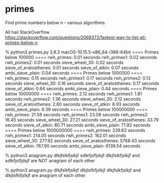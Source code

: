 # primes
Find prime numbers below n - various algorithms

All hail StackOverflow
https://stackoverflow.com/questions/2068372/fastest-way-to-list-all-primes-below-n

% python3 primes.py
3.8.3
macOS-10.15.5-x86_64-i386-64bit
==== Primes below 100000 ====
rwh_primes: 0.01 seconds
rwh_primes1: 0.02 seconds
rwh_primes2: 0.01 seconds
sieve_wheel_30: 0.02 seconds
sieve_of_eratosthenes: 0.01 seconds
sieve_of_atkin: 0.07 seconds
ambi_sieve_plain: 0.04 seconds
==== Primes below 1000000 ====
rwh_primes: 0.15 seconds
rwh_primes1: 0.17 seconds
rwh_primes2: 0.13 seconds
sieve_wheel_30: 0.16 seconds
sieve_of_eratosthenes: 0.17 seconds
sieve_of_atkin: 0.64 seconds
ambi_sieve_plain: 0.44 seconds
==== Primes below 10000000 ====
rwh_primes: 2.12 seconds
rwh_primes1: 1.81 seconds
rwh_primes2: 1.36 seconds
sieve_wheel_30: 2.12 seconds
sieve_of_eratosthenes: 2.60 seconds
sieve_of_atkin: 6.93 seconds
ambi_sieve_plain: 6.39 seconds
==== Primes below 100000000 ====
rwh_primes: 21.58 seconds
rwh_primes1: 23.08 seconds
rwh_primes2: 16.45 seconds
sieve_wheel_30: 27.21 seconds
sieve_of_eratosthenes: 33.79 seconds
sieve_of_atkin: 80.71 seconds
ambi_sieve_plain: 71.92 seconds
==== Primes below 1000000000 ====
rwh_primes: 239.63 seconds
rwh_primes1: 214.05 seconds
rwh_primes2: 162.01 seconds
sieve_wheel_30: 277.92 seconds
sieve_of_eratosthenes: 5768.43 seconds
sieve_of_atkin: 767.90 seconds
ambi_sieve_plain: 6139.54 seconds

% python3 anagram.py dlkjfslkfjslkjf sdlkfjslfjdsjf
dlkjfslkfjslkjf and sdlkfjslfjdsjf are NOT anagram of each other

% python3 anagram.py dlkjfslkfjslkjf dlkjlsfkfjslkjf
dlkjfslkfjslkjf and dlkjlsfkfjslkjf are anagram of each other



